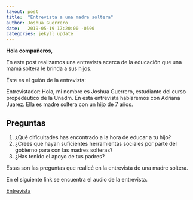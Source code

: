 ```yaml
---
layout: post
title:  "Entrevista a una madre soltera"
author: Joshua Guerrero
date:   2019-05-19 17:20:00 -0500
categories: jekyll update
---
```


__Hola compañeros__,

En este post realizamos una entrevista acerca de la educación que una mamá soltera le brinda a sus hijos.

Este es el guión de la entrevista:

Entrevistador: Hola, mi nombre es Joshua Guerrero, estudiante del curso propedéutico de la Unadm. En esta entrevista hablaremos con Adriana Juarez.
Ella es madre soltera con un hijo de 7 años.

## Preguntas

1. ¿Qué dificultades has encontrado a la hora de educar a tu hijo?
2. ¿Crees que hayan suficientes herramientas sociales por parte del gobierno para con las madres solteras?
3. ¿Has tenido el apoyo de tus padres?

Estas son las preguntas que realicé en la entrevista de una madre soltera.

En el siguiente link se encuentra el audio de la entrevista.

[Entrevista]()
